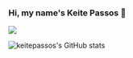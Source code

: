 ### Hi, my name's Keite Passos 👋

<!--The best time of my day is when I'm programming with my friends :heart:


Here are some ideas to get you started:
- 🔭 I’m currently working on ...
- 🌱 I’m currently learning ...
- 👯 I’m looking to collaborate on ...
- 🤔 I’m looking for help with ...
- 💬 Ask me about ...
- 📫 How to reach me: ...
- 😄 Pronouns: ...
- ⚡ Fun fact: ...
-->


![](https://github-readme-stats.vercel.app/api/top-langs/?username=keitepassos&layout=compact&theme=chartreuse-dark)

![keitepassos's GitHub stats](https://github-readme-stats.vercel.app/api?username=keitepassos&show_icons=true&theme=chartreuse-dark)
